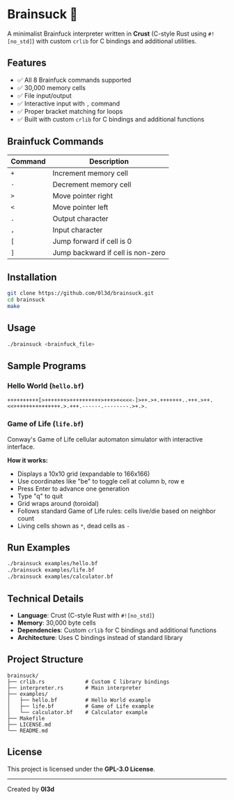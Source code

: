 # Brainsuck 🧠

A minimalist Brainfuck interpreter written in **Crust** (C-style Rust using `#![no_std]`) with custom `crlib` for C bindings and additional utilities.

## Features

* ✅ All 8 Brainfuck commands supported
* ✅ 30,000 memory cells
* ✅ File input/output
* ✅ Interactive input with `,` command
* ✅ Proper bracket matching for loops
* ✅ Built with custom `crlib` for C bindings and additional functions

## Brainfuck Commands

| Command | Description |
|---------|-------------|
| `+` | Increment memory cell |
| `-` | Decrement memory cell |
| `>` | Move pointer right |
| `<` | Move pointer left |
| `.` | Output character |
| `,` | Input character |
| `[` | Jump forward if cell is 0 |
| `]` | Jump backward if cell is non-zero |

## Installation

```bash
git clone https://github.com/0l3d/brainsuck.git
cd brainsuck
make
```

## Usage

```bash
./brainsuck <brainfuck_file>
```

## Sample Programs

### Hello World (`hello.bf`)

```brainfuck
++++++++++[>+++++++>++++++++++>+++>+<<<<-]>++.>+.+++++++..+++.>++.<<+++++++++++++++.>.+++.------.--------.>+.>.
```

### Game of Life (`life.bf`)

Conway's Game of Life cellular automaton simulator with interactive interface.

**How it works:**
- Displays a 10x10 grid (expandable to 166x166) 
- Use coordinates like "be" to toggle cell at column b, row e
- Press Enter to advance one generation
- Type "q" to quit
- Grid wraps around (toroidal)
- Follows standard Game of Life rules: cells live/die based on neighbor count
- Living cells shown as `*`, dead cells as `-`

## Run Examples

```bash
./brainsuck examples/hello.bf
./brainsuck examples/life.bf
./brainsuck examples/calculator.bf
```

## Technical Details

* **Language**: Crust (C-style Rust with `#![no_std]`)
* **Memory**: 30,000 byte cells
* **Dependencies**: Custom `crlib` for C bindings and additional functions
* **Architecture**: Uses C bindings instead of standard library

## Project Structure

```
brainsuck/
├── crlib.rs             # Custom C library bindings
├── interpreter.rs       # Main interpreter
├── examples/
│   ├── hello.bf         # Hello World example
│   ├── life.bf          # Game of Life example
│   └── calculator.bf    # Calculator example
├── Makefile
├── LICENSE.md
└── README.md
```

## License

This project is licensed under the **GPL-3.0 License**.

---
Created by **0l3d**
